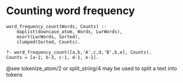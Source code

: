 # Counting word frequency

```
word_frequency_count(Words, Counts) :-
    maplist(downcase_atom, Words, LwrWords),
    msort(LwrWords, Sorted),
    clumped(Sorted, Counts).
```

```
?- word_frequency_count([a,b,'A',c,d,'B',b,e], Counts).
Counts = [a-2, b-3, c-1, d-1, e-1].

```

@see tokenize_atom/2 or split_string/4 may be used to split a text into tokens

